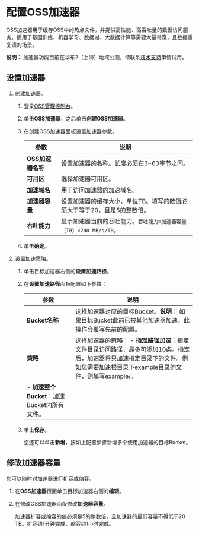 # 配置OSS加速器

OSS加速器用于缓存OSS中的热点文件，并提供高性能、高吞吐量的数据访问服务。适用于基因训练、机器学习、数据湖、大数据计算等需要大量带宽，且数据重复读的场景。

**说明：** 加速器功能目前在华东2（上海）地域公测，请联系[技术支持](https://selfservice.console.aliyun.com/ticket/createIndex)申请试用。

## 设置加速器

1.  创建加速器。

    1.  登录[OSS管理控制台](https://oss.console.aliyun.com/)。

    2.  单击**OSS加速器**，之后单击**创建OSS加速器**。

    3.  在创建OSS加速器面板设置加速器参数。

        |参数|说明|
        |--|--|
        |**OSS加速器名称**|设置加速器的名称。长度必须在3~63字节之间。|
        |**可用区**|选择加速器可用区。|
        |**加速域名**|用于访问加速器的加速域名。|
        |**加速器容量**|设置加速器的缓存大小，单位TB。填写的数值必须大于等于20，且是5的整数倍。 |
        |**吞吐能力**|显示加速器当前的吞吐能力。`吞吐能力=加速器容量（TB）×200 MB/s/TB`。 |

    4.  单击**确定**。

2.  设置加速策略。

    1.  单击目标加速器右侧的**设置加速路径**。

    2.  在**设置加速路径**面板配置如下参数：

        |参数|说明|
        |--|--|
        |**Bucket名称**|选择加速器对应的目标Bucket。**说明：** 如果目标Bucket此前已被其他加速器加速，此操作会覆写先前的配置。 |
        |**策略**|选择加速器的策略：        -   **指定路径加速**：指定文件目录访问路径，最多可添加10条。指定后，加速器将只加速指定目录下的文件。例如您需要加速根目录下example目录的文件，则填写example/。
        -   **加速整个Bucket**：加速Bucket内所有文件。 |

    3.  单击**保存**。

        您还可以单击**新增**，按如上配置步骤新增多个使用加速器的目标Bucket。


## 修改加速器容量

您可以随时对加速器进行扩容或缩容。

1.  在**OSS加速器**页面单击目标加速器右侧的**编辑**。

2.  在修改OSS加速器面板修改**加速器容量**。

    加速器扩容或缩容的值必须是5的整数倍，且加速器的最低容量不得低于20 TB。扩容约1分钟完成，缩容约1小时完成。


